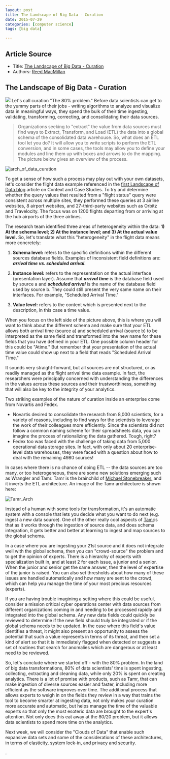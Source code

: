 ```yaml
---
layout: post
title: The Landscape of Big Data - Curation
date: 2015-07-29
categories: [computer science]
tags: [big data]

---
```



## Article Source
* Title: [The Landscape of Big Data - Curation](http://info.trianagroup.com/blog/the-landscape-of-big-data-curation)
* Authors: [Reed
MacMillan](http://info.trianagroup.com/blog/author/reed-macmillan)


The Landscape of Big Data - Curation
----------

![](http://sungsoo.github.com/images/data_curation.png) Let's call curation "The 80% problem." Before data scientists can get to the yummy parts of their jobs - writing algorithms to analyze and visualize data in meaningful ways, they spend the bulk of their time ingesting, validating, transforming, correcting, and consolidating their data sources.

> Organizations seeking to "extract" the value from data sources must find ways to Extract, Transform, and Load (ETL) the data into a global schema of the consolidated data warehouse. So, what does an ETL tool let you do? It will allow you to write scripts to perform the ETL conversion, and in some cases, the tools may allow you to define your modules and line them up with boxes and arrows to do the mapping. The picture below gives an overview of the process.

![arch_of_data_curation](http://sungsoo.github.com/images/arch_of_data_curation.png)

To get a sense of how such a process may play out with your own
datasets, let's consider the flight data example referenced in the
[first Landscape of Data
blog](http://info.trianagroup.com/blog/big-data-case-studies) article on
Context and Case Studies. To try and determine whether the query values
that resulted from a "flight status" query were consistent across
multiple sites, they performed these queries at 3 airline websites, 8
airport websites, and 27-third-party websites such as Orbitz and
Travelocity. The focus was on 1200 flights departing from or arriving at
the hub airports of the three airlines.

The research team identified three areas of heterogeneity within the
data: **1) At the schema level; 2) At the instance level; and 3) At the
actual value level.** So, let's translate what this "heterogeneity" in
the flight data means more concretely:

1. **Schema level:** refers to the specific definitions within the different sources database fields. Examples of inconsistent field definitions are: ***arrival time vs. scheduled arrival.***

2. **Instance level:** refers to the representation on the actual
interface (presentation layer). Assume that ***arrival time*** is the
database field used by source a and ***scheduled arrival*** is the name
of the database field used by source b. They could still present the
very same name on their interfaces. For example, "Scheduled Arrival
Time." 

3. **Value level:** refers to the content which is presented next to
the description, in this case a time value.

When you focus on the left side of the picture above, this is where you
will want to think about the different schema and make sure that your
ETL allows both arrival time (source a) and scheduled arrival (source b)
to be interpreted as the same field and transformed into the new name
for these fields that you have defined in your ETL. One possible column
header for this could be "Atime." But remember that your presentation of
the actual time value could show up next to a field that reads
"Scheduled Arrival Time."

It sounds very straight-forward, but all sources are not structured, or
as readily managed as the flight arrival time data example. In fact, the
researchers were principally concerned with understanding the
differences in the values across these sources and their
trustworthiness, something that will also be key to the integrity of
your analytics.

Two striking examples of the nature of curation inside an enterprise
come from Novartis and Fedex.

-   Novartis desired to consolidate the research from 8,000 scientists,
    for a variety of reasons, including to find ways for the scientists
    to leverage the work of their colleagues more efficiently. Since the
    scientists did not follow a common naming scheme for their
    spreadsheets data, you can imagine the process of rationalizing the
    data gathered. Tough, right?
-   Fedex too was faced with the challenge of taking data from 5,000
    operational data storage sites. In fact, with only about 20
    enterprise-level data warehouses, they were faced with a question
    about how to deal with the remaining 4980 sources!

In cases where there is no chance of doing ETL -- the data sources are
too many, or too heterogeneous, there are some new solutions emerging
such as Wrangler and Tamr. Tamr is the brainchild of [Michael
Stonebreaker,](https://en.wikipedia.org/wiki/Michael_Stonebraker) and it
inverts the ETL architecture. An image of the Tamr architecture is shown
here:

![Tamr_Arch](http://sungsoo.github.com/images/Tamr_Arch.png)

Instead of a human with some tools for transformation, it's an automatic
system with a console that lets you decide what you want to do next
(e.g. ingest a new data source). One of the other really cool aspects of
[Tamr](http://www.tamr.com/)is that as it works through the ingestion of
source data, and does schema integration, it gets better and better at
learning to ingest and map sources to the global schema.

In a case where you are ingesting your 21st source and it does not
integrate well with the global schema, then you can "crowd-source" the
problem and to get the opinion of experts. There is a hierarchy of
experts with specialization built in, and at least 2 for each issue, a
junior and a senior. When the junior and senior get the same answer,
then the level of expertise of the junior is raised. You can also set
thresholds about how many of these issues are handled automatically and
how many are sent to the crowd, which can help you manage the time of
your most precious resources (experts).

If you are having trouble imagining a setting where this could be
useful, consider a mission critical cyber operations center with data
sources from different organizations coming in and needing to be
processed rapidly and integrated into the global schema. Any new data
fields could quickly be reviewed to determine if the new field should
truly be integrated or if the global schema needs to be updated. In the
case where this field's value identifies a threat, it might also present
an opportunity to assess the potential that such a value represents in
terms of its threat, and then set a kind of alert so that it is
immediately flagged when detected or suggests a set of routines that
search for anomalies which are dangerous or at least need to be
reviewed.

So, let's conclude where we started off - with the 80% problem. In the
land of big data transformations, 80% of data scientists' time is spent
ingesting, collecting, extracting and cleaning data, while only 20% is
spent on creating analytics. There is a lot of promise with products,
such as Tamr, that can make ingestion of diverse sources easier and
faster, including more efficient as the software improves over time. The
additional process that allows experts to weigh in on the fields they
review in a way that trains the tool to become smarter at ingesting
data, not only makes your curation more accurate and automatic, but
helps manage the time of the valuable experts so that only the most
esoteric data are brought to the expert's attention. Not only does this
eat away at the 80/20 problem, but it allows data scientists to spend
more time on the analytics. 

Next week, we will consider the "Clouds of Data" that enable such
expansive data sets and some of the considerations of these
architectures, in terms of elasticity, system lock-in, and privacy and
security.

.